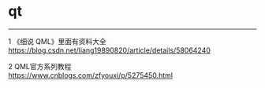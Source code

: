 # qt
***
1 《细说 QML》里面有资料大全  
https://blog.csdn.net/liang19890820/article/details/58064240

2  QML官方系列教程  
https://www.cnblogs.com/zfyouxi/p/5275450.html
